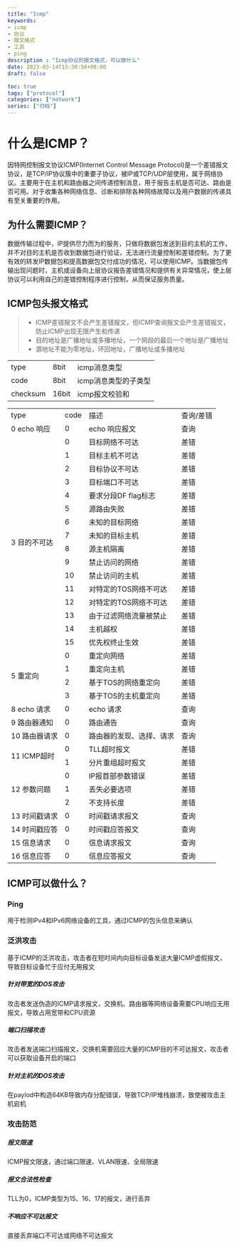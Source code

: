 ```yaml
---
title: "Icmp"
keywords:
- icmp
- 协议
- 报文格式
- 工具
- ping
description : "Icmp协议的报文格式，可以做什么"
date: 2023-03-14T15:30:58+08:00
draft: false

toc: true
tags: ["protocol"]
categories: ["network"]
series: ["归档"]
---
```


# 什么是ICMP？

因特网控制报文协议ICMP(Internet Control Message Protocol)是一个差错报文协议，是TCP/IP协议簇中的重要子协议，被IP或TCP/UDP层使用，属于网络协议。主要用于在主机和路由器之间传递控制消息，用于报告主机是否可达、路由是否可用。对于收集各种网络信息、诊断和排除各种网络故障以及用户数据的传递具有至关重要的作用。

## 为什么需要ICMP？
数据传输过程中，IP提供尽力而为的服务，只做将数据包发送到目的主机的工作，并不对目的主机是否收到数据包进行验证，无法进行流量控制和差错控制。为了更有效的转发IP数据包和提高数据包交付成功的情况，可以使用ICMP。当数据包传输出现问题时，主机或设备向上层协议报告差错情况和提供有关异常情况，使上层协议可以利用自己的差错控制程序进行控制，从而保证服务质量。

## ICMP包头报文格式

> - ICMP差错报文不会产生差错报文，但ICMP查询报文会产生差错报文，防止ICMP出现无限产生和传递
> - 目的地址是广播地址或多播地址，一个网段的最后一个地址是广播地址
> - 源地址不能为零地址，环回地址，广播地址或多播地址

<table>
    <tr>
        <td>type</td>
        <td>8bit</td>
        <td>icmp消息类型</td>
    </tr>
    <tr>
        <td>code</td>
        <td>8bit</td>
        <td>icmp消息类型的子类型</td>
    </tr>
    <tr>
        <td>checksum</td>
        <td>16bit</td>
        <td>icmp报文校验和</td>
    </tr>
</table>

<table>
    <tr>
        <td>type</td>
        <td>code</td>
        <td>描述</td>
        <td>查询/差错</td>
    </tr>
    <tr>
        <td>0 echo 响应</td>
        <td>0</td>
        <td>echo 响应报文</td>
        <td>查询</td>
    </tr>
    <tr>
        <td rowspan="16">3 目的不可达</td>
        <td>0</td>
        <td>目标网络不可达</td>
        <td>差错</td>
    </tr>
    <tr>
        <td>1</td>
        <td>目标主机不可达</td>
        <td>差错</td>
    </tr>
    <tr>
        <td>2</td>
        <td>目标协议不可达</td>
        <td>差错</td>
    </tr>
    <tr>
        <td>3</td>
        <td>目标端口不可达</td>
        <td>差错</td>
    </tr>
    <tr>
        <td>4</td>
        <td>要求分段DF flag标志</td>
        <td>差错</td>
    </tr>
    <tr>
        <td>5</td>
        <td>源路由失败</td>
        <td>差错</td>
    </tr>
    <tr>
        <td>6</td>
        <td>未知的目标网络</td>
        <td>差错</td>
    </tr>
    <tr>
        <td>7</td>
        <td>未知的目标主机</td>
        <td>差错</td>
    </tr>
    <tr>
        <td>8</td>
        <td>源主机隔离</td>
        <td>差错</td>
    </tr>
    <tr>
        <td>9</td>
        <td>禁止访问的网络</td>
        <td>差错</td>
    </tr>
    <tr>
        <td>10</td>
        <td>禁止访问的主机</td>
        <td>差错</td>
    </tr>
    <tr>
        <td>11</td>
        <td>对特定的TOS网络不可达</td>
        <td>差错</td>
    </tr>
    <tr>
        <td>12</td>
        <td>对特定的TOS网络不可达</td>
        <td>差错</td>
    </tr>
    <tr>
        <td>13</td>
        <td>由于过滤网络流量被禁止</td>
        <td>差错</td>
    </tr>
    <tr>
        <td>14</td>
        <td>主机越权</td>
        <td>差错</td>
    </tr>
    <tr>
        <td>15</td>
        <td>优先权终止生效</td>
        <td>差错</td>
    </tr>
    <tr>
        <td rowspan="4">5 重定向</td>
        <td>0</td>
        <td>重定向网络</td>
        <td>差错</td>
    </tr>
    <tr>
        <td>1</td>
        <td>重定向主机</td>
        <td>差错</td>
    </tr>
    <tr>
        <td>2</td>
        <td>基于TOS的网络重定向</td>
        <td>差错</td>
    </tr>
    <tr>
        <td>3</td>
        <td>基于TOS的主机重定向</td>
        <td>差错</td>
    </tr>
    <tr>
        <td>8 echo 请求</td>
        <td>0</td>
        <td>echo 请求</td>
        <td>查询</td>
    </tr>
    <tr>
        <td>9 路由器通知</td>
        <td>0</td>
        <td>路由通告</td>
        <td>查询</td>
    </tr>
    <tr>
        <td>10 路由器请求</td>
        <td>0</td>
        <td>路由器的发现、选择、请求</td>
        <td>查询</td>
    </tr>
    <tr>
        <td rowspan="2">11 ICMP超时</td>
        <td>0</td>
        <td>TLL超时报文</td>
        <td>差错</td>
    </tr>
    <tr>
        <td>1</td>
        <td>分片重组超时报文</td>
        <td>差错</td>
    </tr>
    <tr>
        <td rowspan="3">12 参数问题</td>
        <td>0</td>
        <td>IP报首部参数错误</td>
        <td>差错</td>
    </tr>
    <tr>
        <td>1</td>
        <td>丢失必要选项</td>
        <td>差错</td>
    </tr>
    <tr>
        <td>2</td>
        <td>不支持长度</td>
        <td>差错</td>
    </tr>
    <tr>
        <td>13 时间戳请求</td>
        <td>0</td>
        <td>时间戳请求报文</td>
        <td>查询</td>
    </tr>
    <tr>
        <td>14 时间戳应答</td>
        <td>0</td>
        <td>时间戳应答报文</td>
        <td>查询</td>
    </tr>
    <tr>
        <td>15 信息请求</td>
        <td>0</td>
        <td>信息请求报文</td>
        <td>查询</td>
    </tr>
    <tr>
        <td>16 信息应答</td>
        <td>0</td>
        <td>信息应答报文</td>
        <td>查询</td>
    </tr>
</table>

## ICMP可以做什么？
### Ping
用于检测IPv4和IPv6网络设备的工具，通过ICMP的包头信息来确认

### 泛洪攻击
基于ICMP的泛洪攻击，攻击者在短时间内向目标设备发送大量ICMP虚假报文，导致目标设备忙于应付无用报文
##### 针对带宽的DOS攻击
攻击者发送伪造的ICMP请求报文，交换机、路由器等网络设备需要CPU响应无用报文，导致占用宽带和CPU资源
##### 端口扫描攻击
攻击者发送端口扫描报文，交换机需要回应大量的ICMP目的不可达报文，攻击者可以获取设备开启的端口
##### 针对主机的DOS攻击
在paylod中构造64KB导致内存分配错误，导致TCP/IP堆栈崩溃，致使被攻击主机宕机

### 攻击防范
##### 报文限速
ICMP报文限速，通过端口限速、VLAN限速、全局限速
##### 报文合法性检查
TLL为0，ICMP类型为15、16、17的报文，进行丢弃
##### 不响应不可达报文
直接丢弃端口不可达或网络不可达报文















